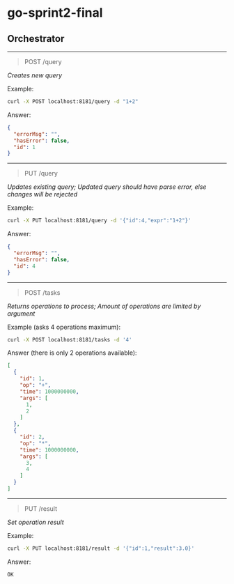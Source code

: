 # go-sprint2-final

## Orchestrator

---

> POST /query

*Creates new query*

Example:

```bash
curl -X POST localhost:8181/query -d "1+2"
```

Answer:

```json
{
  "errorMsg": "",
  "hasError": false,
  "id": 1
}
```

---

> PUT /query

*Updates existing query; Updated query should have parse error, else changes will be rejected*

Example:

```bash
curl -X PUT localhost:8181/query -d '{"id":4,"expr":"1+2"}'
```

Answer:

```json
{
  "errorMsg": "",
  "hasError": false,
  "id": 4
}
```

---

> POST /tasks

*Returns operations to process; Amount of operations are limited by argument*

Example (asks 4 operations maximum):

```bash
curl -X POST localhost:8181/tasks -d '4'
```

Answer (there is only 2 operations available):

```json
[
  {
    "id": 1,
    "op": "+",
    "time": 1000000000,
    "args": [
      1,
      2
    ]
  },
  {
    "id": 2,
    "op": "*",
    "time": 1000000000,
    "args": [
      3,
      4
    ]
  }
]
```

---

> PUT /result

*Set operation result*

Example:

```bash
curl -X PUT localhost:8181/result -d '{"id":1,"result":3.0}'
```

Answer:

```
OK
```
